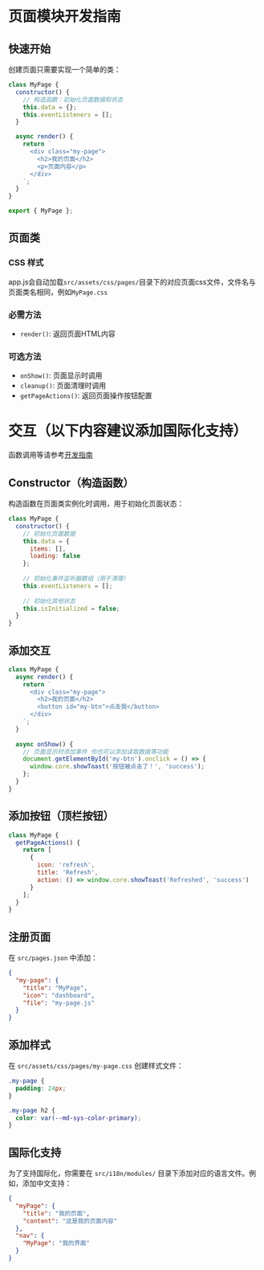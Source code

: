 # 页面模块开发指南

## 快速开始

创建页面只需要实现一个简单的类：

```javascript
class MyPage {
  constructor() {
    // 构造函数：初始化页面数据和状态
    this.data = {};
    this.eventListeners = [];
  }

  async render() {
    return `
      <div class="my-page">
        <h2>我的页面</h2>
        <p>页面内容</p>
      </div>
    `;
  }
}

export { MyPage };
```
## 页面类

### CSS 样式
app.js会自动加载`src/assets/css/pages/`目录下的对应页面css文件，文件名与页面类名相同，例如`MyPage.css`

### 必需方法

- `render()`: 返回页面HTML内容

### 可选方法

- `onShow()`: 页面显示时调用
- `cleanup()`: 页面清理时调用
- `getPageActions()`: 返回页面操作按钮配置


# 交互（以下内容建议添加国际化支持）

函数调用等请参考[开发指南](develop.md)

## Constructor（构造函数）

构造函数在页面类实例化时调用，用于初始化页面状态：

```javascript
class MyPage {
  constructor() {
    // 初始化页面数据
    this.data = {
      items: [],
      loading: false
    };
    
    // 初始化事件监听器数组（用于清理）
    this.eventListeners = [];
    
    // 初始化其他状态
    this.isInitialized = false;
  }
}
```

## 添加交互

```javascript
class MyPage {
  async render() {
    return `
      <div class="my-page">
        <h2>我的页面</h2>
        <button id="my-btn">点击我</button>
      </div>
    `;
  }
  
  async onShow() {
    // 页面显示时添加事件 你也可以添加读取数据等功能
    document.getElementById('my-btn').onclick = () => {
      window.core.showToast('按钮被点击了！', 'success');
    };
  }
}
```

## 添加按钮（顶栏按钮）

```javascript
class MyPage {
  getPageActions() {
    return [
      {
        icon: 'refresh',
        title: 'Refresh',
        action: () => window.core.showToast('Refreshed', 'success')
      }
    ];
  }
}
```

## 注册页面

在 `src/pages.json` 中添加：

```json
{
  "my-page": {
    "title": "MyPage",
    "icon": "dashboard",
    "file": "my-page.js"
  }
}
```

## 添加样式

在 `src/assets/css/pages/my-page.css` 创建样式文件：

```css
.my-page {
  padding: 24px;
}

.my-page h2 {
  color: var(--md-sys-color-primary);
}
```

## 国际化支持

为了支持国际化，你需要在 `src/i18n/modules/` 目录下添加对应的语言文件。例如，添加中文支持：

```json
{
  "myPage": {
    "title": "我的页面",
    "content": "这是我的页面内容"
  },
  "nav": {
    "MyPage": "我的界面"
  }
}
```

